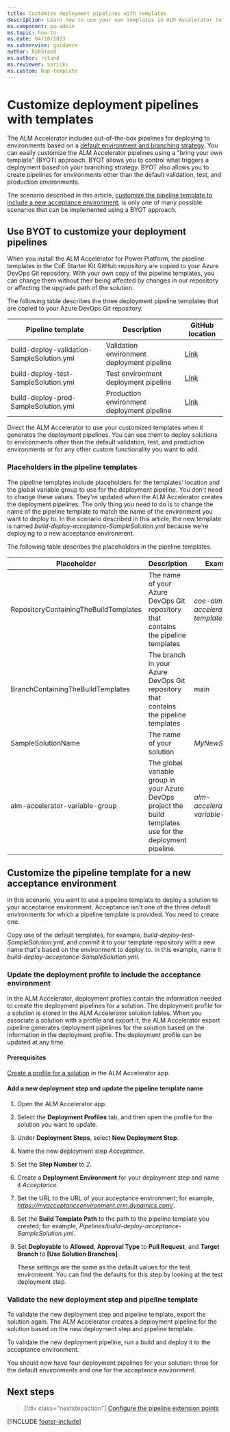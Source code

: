 ```yaml
---
title: Customize deployment pipelines with templates
description: Learn how to use your own templates in ALM Accelerator to customize Azure Pipelines for deployments to Power Platform environments.
ms.component: pa-admin
ms.topic: how-to
ms.date: 04/10/2023
ms.subservice: guidance
author: RobStand
ms.author: rstand
ms.reviewer: sericks
ms.custom: bap-template
---
```


# Customize deployment pipelines with templates

The ALM Accelerator includes out-of-the-box pipelines for deploying to environments based on a [default environment and branching strategy](branching-environment-strategy.md). You can easily customize the ALM Accelerator pipelines using a "bring your own template" (BYOT) approach. BYOT allows you to control what triggers a deployment based on your branching strategy. BYOT also allows you to create pipelines for environments other than the default validation, test, and production environments.

The scenario described in this article, [customize the pipeline template to include a new acceptance environment](#customize-the-pipeline-template-for-a-new-acceptance-environment), is only one of many possible scenarios that can be implemented using a BYOT approach.

## Use BYOT to customize your deployment pipelines

When you install the ALM Accelerator for Power Platform, the pipeline templates in the CoE Starter Kit GitHub repository are copied to your Azure DevOps Git repository. With your own copy of the pipeline templates, you can change them without their being affected by changes in our repository or affecting the upgrade path of the solution.

The following table describes the three deployment pipeline templates that are copied to your Azure DevOps Git repository.

| Pipeline template | Description | GitHub location |
| ----------------- | ----------- | --------------- |
| build-deploy-validation-SampleSolution.yml | Validation environment deployment pipeline | [Link](https://github.com/microsoft/coe-alm-accelerator-templates/blob/main/Pipelines/build-deploy-validation-SampleSolution.yml) |
| build-deploy-test-SampleSolution.yml | Test environment deployment pipeline | [Link](https://github.com/microsoft/coe-alm-accelerator-templates/blob/main/Pipelines/build-deploy-test-SampleSolution.yml) |
| build-deploy-prod-SampleSolution.yml | Production environment deployment pipeline | [Link](https://github.com/microsoft/coe-alm-accelerator-templates/blob/main/Pipelines/build-deploy-prod-SampleSolution.yml) |

Direct the ALM Accelerator to use your customized templates when it generates the deployment pipelines. You can use them to deploy solutions to environments other than the default validation, test, and production environments or for any other custom functionality you want to add.

### Placeholders in the pipeline templates

The pipeline templates include placeholders for the templates' location and the global variable group to use for the deployment pipeline. You don't need to change these values. They're updated when the ALM Accelerator creates the deployment pipelines. The only thing you need to do is to change the name of the pipeline template to match the name of the environment you want to deploy to. In the scenario described in this article, the new template is named *build-deploy-acceptance-SampleSolution.yml* because we're deploying to a new acceptance environment.

The following table describes the placeholders in the pipeline templates.

| Placeholder | Description | Example |
| ----------- | ----------- | ------- |
| RepositoryContainingTheBuildTemplates | The name of your Azure DevOps Git repository that contains the pipeline templates | *coe-alm-accelerator-templates* |
| BranchContainingTheBuildTemplates | The branch in your Azure DevOps Git repository that contains the pipeline templates | main |
| SampleSolutionName | The name of your solution | *MyNewSolution* |
| alm-accelerator-variable-group | The global variable group in your Azure DevOps project the build templates use for the deployment pipeline. | *alm-accelerator-variable-group* |

## Customize the pipeline template for a new acceptance environment

In this scenario, you want to use a pipeline template to deploy a solution to your acceptance environment. Acceptance isn't one of the three default environments for which a pipeline template is provided. You need to create one.

Copy one of the default templates, for example, *build-deploy-test-SampleSolution.yml*, and commit it to your template repository with a new name that's based on the environment to deploy to. In this example, name it *build-deploy-acceptance-SampleSolution.yml*.

### Update the deployment profile to include the acceptance environment

In the ALM Accelerator, deployment profiles contain the information needed to create the deployment pipelines for a solution. The deployment profile for a solution is stored in the ALM Accelerator solution tables. When you associate a solution with a profile and export it, the ALM Accelerator export pipeline generates deployment pipelines for the solution based on the information in the deployment profile. The deployment profile can be updated at any time.

#### Prerequisites

[Create a profile for a solution](setup-deployment-user-profiles.md) in the ALM Accelerator app.

#### Add a new deployment step and update the pipeline template name

1. Open the ALM Accelerator app.
1. Select the **Deployment Profiles** tab, and then open the profile for the solution you want to update.
1. Under **Deployment Steps**, select **New Deployment Step**.
1. Name the new deployment step *Acceptance*.
1. Set the **Step Number** to *2*.
1. Create a **Deployment Environment** for your deployment step and name it *Acceptance*.
1. Set the URL to the URL of your acceptance environment; for example, *https://myacceptanceenvironment.crm.dynamics.com/*.
1. Set the **Build Template Path** to the path to the pipeline template you created; for example, *Pipelines/build-deploy-acceptance-SampleSolution.yml*.
1. Set **Deployable** to **Allowed**, **Approval Type** to **Pull Request**, and **Target Branch** to **[Use Solution Branches]**.  

    These settings are the same as the default values for the test environment. You can find the defaults for this step by looking at the test deployment step.

### Validate the new deployment step and pipeline template

To validate the new deployment step and pipeline template, export the solution again. The ALM Accelerator creates a deployment pipeline for the solution based on the new deployment step and pipeline template.

To validate the new deployment pipeline, run a build and deploy it to the acceptance environment.

You should now have four deployment pipelines for your solution: three for the default environments and one for the acceptance environment.

## Next steps

> [!div class="nextstepaction"]
> [Configure the pipeline extension points](./setup-hook-extensions.md)

[!INCLUDE [footer-include](../../includes/footer-banner.md)]
